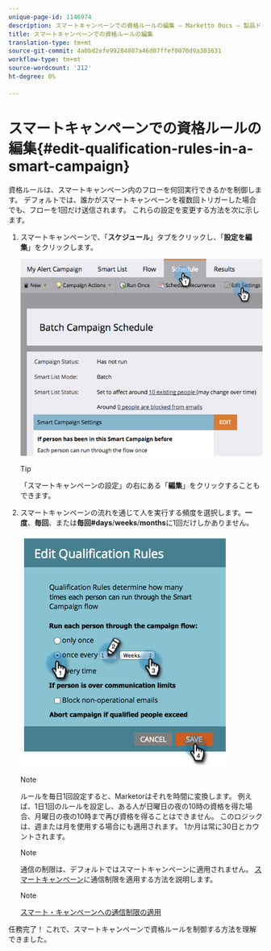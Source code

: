 ```yaml
---
unique-page-id: 1146974
description: スマートキャンペーンでの資格ルールの編集 — Marketto Docs — 製品ドキュメント
title: スマートキャンペーンでの資格ルールの編集
translation-type: tm+mt
source-git-commit: 4a0bd2efe99284807a46d07ffef0070d9a303631
workflow-type: tm+mt
source-wordcount: '212'
ht-degree: 0%

---
```



# スマートキャンペーンでの資格ルールの編集{#edit-qualification-rules-in-a-smart-campaign}

資格ルールは、スマートキャンペーン内のフローを何回実行できるかを制御します。 デフォルトでは、誰かがスマートキャンペーンを複数回トリガーした場合でも、フローを1回だけ送信されます。 これらの設定を変更する方法を次に示します。

1. スマートキャンペーンで、「**スケジュール**」タブをクリックし、「**設定を編集**」をクリックします。

   ![](assets/programeditsettings-hands.png)

   >[!TIP]
   >
   >「スマートキャンペーンの設定」の右にある「**編集**」をクリックすることもできます。

1. スマートキャンペーンの流れを通じて人を実行する頻度を選択します。**一度**、**毎回**、または&#x200B;**毎回#days**/**weeks**/**months**&#x200B;に1回だけしかありません。

   ![](assets/edit-qualification-rules-in-a-smart-campaign.png)

   >[!NOTE]
   >
   >ルールを毎日1回設定すると、Marketorはそれを時間に変換します。 例えば、1日1回のルールを設定し、ある人が日曜日の夜の10時の資格を得た場合、月曜日の夜の10時まで再び資格を得ることはできません。 このロジックは、週または月を使用する場合にも適用されます。 1か月は常に30日とカウントされます。

   >[!NOTE]
   >
   >通信の制限は、デフォルトではスマートキャンペーンに適用されません。 [スマートキャンペーン](/help/marketo/product-docs/core-marketo-concepts/smart-campaigns/using-smart-campaigns/apply-communication-limits-to-smart-campaign.md)に通信制限を適用する方法を説明します。

   >[!NOTE]
   >
   >[スマート・キャンペーンへの通信制限の適用](/help/marketo/product-docs/core-marketo-concepts/smart-campaigns/using-smart-campaigns/apply-communication-limits-to-smart-campaign.md)

任務完了！ これで、スマートキャンペーンで資格ルールを制御する方法を理解できました。
